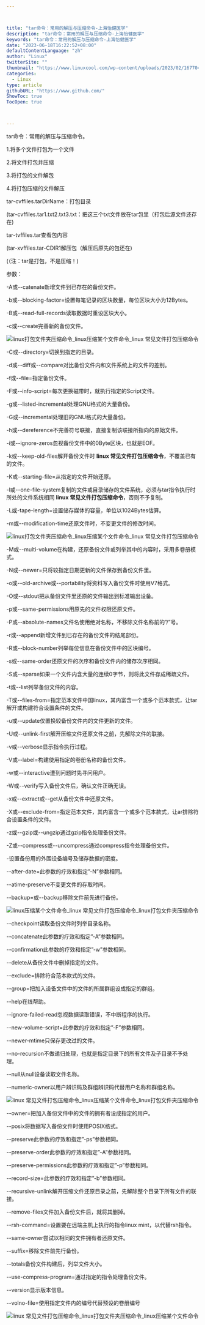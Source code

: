 ```yaml
---



title: "tar命令：常用的解压与压缩命令-上海怡健医学"
description: "tar命令：常用的解压与压缩命令-上海怡健医学"
keywords: "tar命令：常用的解压与压缩命令-上海怡健医学"
date: "2023-06-18T16:22:52+08:00"
defaultContentLanguage: "zh"
author: "Linux"
twitterSite: ""
thumbnail: "https://www.linuxcool.com/wp-content/uploads/2023/02/1677046015978_0.png"
categories:
  - Linux
type: article
githubURL: "https://www.github.com/"
ShowToc: true
TocOpen: true



---
```


tar命令：常用的解压与压缩命令。

1.将多个文件打包为一个文件

2.将文件打包并压缩

3.将打包的文件解包

4.将打包压缩的文件解压

tar-cvffiles.tarDirName：打包目录

(tar-cvffiles.tar1.txt2.txt3.txt：把这三个txt文件放在tar包里（打包后源文件还存在) 

tar-tvffiles.tar查看包内容

(tar-xvffiles.tar-CDIR1解压包（解压后原先的包还在) 

(（注：tar是打包，不是压缩！) 

参数：

-A或--catenate新增文件到已存在的备份文件。

-b或--blocking-factor=设置每笔记录的区块数量，每位区块大小为12Bytes。

-B或--read-full-records读取数据时重设区块大小。

-c或--create完善新的备份文件。

![linux打包文件夹压缩命令_linux压缩某个文件命令_linux 常见文件打包压缩命令](https://www.linuxcool.com/wp-content/uploads/2023/02/1677046015978_0.png)

-C或--directory=切换到指定的目录。

-d或--diff或--compare对比备份文件内和文件系统上的文件的差别。

-f或--file=指定备份文件。

-F或--info-script=每次更换磁带时，就执行指定的Script文件。

-g或--listed-incremental处理GNU格式的大量备份。

-G或--incremental处理旧的GNU格式的大量备份。

-h或--dereference不完善符号联接，直接复制该联接所指向的原始文件。

-i或--ignore-zeros忽视备份文件中的0Byte区块，也就是EOF。

-k或--keep-old-files解开备份文件时 **linux 常见文件打包压缩命令**，不覆盖已有的文件。

-K或--starting-file=从指定的文件开始还原。

-l或--one-file-system复制的文件或目录储存的文件系统，必须与tar指令执行时所处的文件系统相同 **linux 常见文件打包压缩命令**，否则不予复制。

-L或-tape-length=设置储存媒体的容量，单位以1024Bytes估算。

-m或--modification-time还原文件时，不变更文件的修改时间。

![linux打包文件夹压缩命令_linux压缩某个文件命令_linux 常见文件打包压缩命令](https://www.linuxcool.com/wp-content/uploads/2023/02/1677046015978_1.webp)

-M或--multi-volume在构建，还原备份文件或列举其中的内容时，采用多卷册模式。

-N或--newer=只将较指定日期更新的文件保存到备份文件里。

-o或--old-archive或--portability将资料写入备份文件时使用V7格式。

-O或--stdout把从备份文件里还原的文件输出到标准输出设备。

-p或--same-permissions用原先的文件权限还原文件。

-P或--absolute-names文件名使用绝对名称，不移除文件名称前的”/”号。

-r或--append新增文件到已存在的备份文件的结尾部份。

-R或--block-number列举每位信息在备份文件中的区块编号。

-s或--same-order还原文件的次序和备份文件内的储存次序相同。

-S或--sparse如果一个文件内含大量的连续0字节，则将此文件存成稀疏文件。

-t或--list列举备份文件的内容。

-T或--files-from=指定范本文件中国linux，其内富含一个或多个范本款式，让tar解开或构建符合设置条件的文件。

-u或--update仅置换较备份文件内的文件更新的文件。

-U或--unlink-first解开压缩文件还原文件之前，先解除文件的联接。

-v或--verbose显示指令执行过程。

-V或--label=构建使用指定的卷册名称的备份文件。

-w或--interactive遭到问题时先寻问用户。

-W或--verify写入备份文件后，确认文件正确无误。

-x或--extract或--get从备份文件中还原文件。

-X或--exclude-from=指定范本文件，其内富含一个或多个范本款式，让ar排除符合设置条件的文件。

-z或--gzip或--ungzip通过gzip指令处理备份文件。

-Z或--compress或--uncompress通过compress指令处理备份文件。

-设置备份用的外围设备编号及储存数据的密度。

--after-date=此参数的疗效和指定”-N”参数相同。

--atime-preserve不变更文件的存取时间。

--backup=或--backup移除文件前先进行备份。

![linux压缩某个文件命令_linux 常见文件打包压缩命令_linux打包文件夹压缩命令](https://www.linuxcool.com/wp-content/uploads/2023/02/1677046015978_2.png)

--checkpoint读取备份文件时列举目录名称。

--concatenate此参数的疗效和指定”-A”参数相同。

--confirmation此参数的疗效和指定”-w”参数相同。

--delete从备份文件中删掉指定的文件。

--exclude=排除符合范本款式的文件。

--group=把加入设备文件中的文件的所属群组设成指定的群组。

--help在线帮助。

--ignore-failed-read忽视数据读取错误，不中断程序的执行。

--new-volume-script=此参数的疗效和指定”-F”参数相同。

--newer-mtime只保存更改过的文件。

--no-recursion不做递归处理，也就是指定目录下的所有文件及子目录不予处理。

--null从null设备读取文件名称。

--numeric-owner以用户辨识码及群组辨识码代替用户名称和群组名称。

![linux 常见文件打包压缩命令_linux压缩某个文件命令_linux打包文件夹压缩命令](https://www.linuxcool.com/wp-content/uploads/2023/02/1677046015978_3.jpg)

--owner=把加入备份文件中的文件的拥有者设成指定的用户。

--posix将数据写入备份文件时使用POSIX格式。

--preserve此参数的疗效和指定”-ps”参数相同。

--preserve-order此参数的疗效和指定”-A”参数相同。

--preserve-permissions此参数的疗效和指定”-p”参数相同。

--record-size=此参数的疗效和指定”-b”参数相同。

--recursive-unlink解开压缩文件还原目录之前，先解除整个目录下所有文件的联接。

--remove-files文件加入备份文件后，就将其删掉。

--rsh-command=设置要在远端主机上执行的指令linux mint，以代替rsh指令。

--same-owner尝试以相同的文件拥有者还原文件。

--suffix=移除文件前先行备份。

--totals备份文件构建后，列举文件大小。

--use-compress-program=通过指定的指令处理备份文件。

--version显示版本信息。

--volno-file=使用指定文件内的编号代替预设的卷册编号

![linux 常见文件打包压缩命令_linux打包文件夹压缩命令_linux压缩某个文件命令](https://www.linuxcool.com/wp-content/uploads/2023/02/1677046015978_4.webp)
